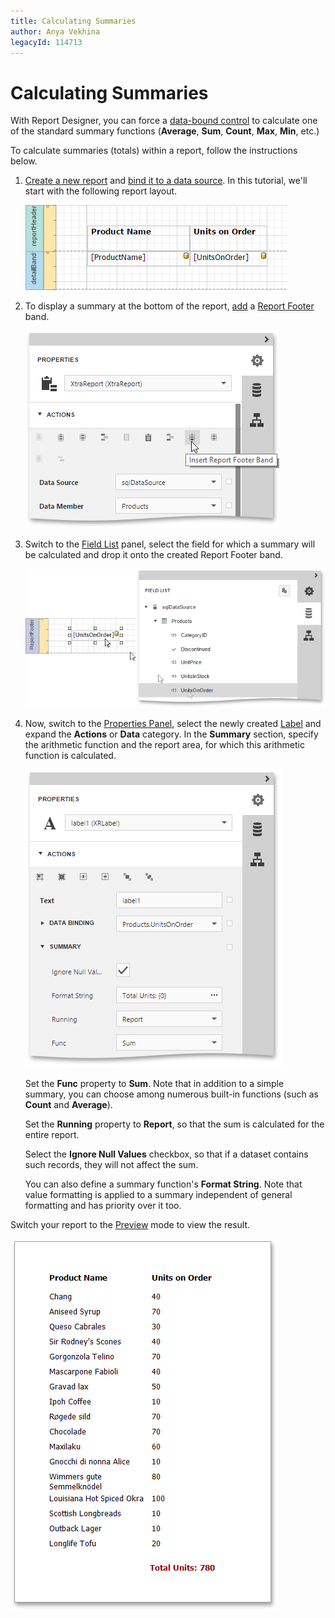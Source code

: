 ```yaml
---
title: Calculating Summaries
author: Anya Vekhina
legacyId: 114713
---
```

# Calculating Summaries
With Report Designer, you can force a [data-bound control](../providing-data/bind-report-controls-to-data.md) to calculate one of the standard summary functions (**Average**, **Sum**, **Count**, **Max**, **Min**, etc.)

To calculate summaries (totals) within a report, follow the instructions below.
1. [Create a new report](../basic-operations/create-a-new-report.md) and [bind it to a data source](../providing-data/bind-a-report-to-data.md). In this tutorial, we'll start with the following report layout.
	
	![eud-calculating-summaries-0](../../../../images/img119760.png)
2. To display a summary at the bottom of the report, [add](../basic-operations/create-report-elements.md) a [Report Footer](../../report-elements/report-bands.md) band.
	
	![eud-calculating-summaries-1](../../../../images/img119761.png)
3. Switch to the [Field List](../../interface-elements/field-list.md) panel, select the field for which a summary will be calculated and drop it onto the created Report Footer band.
	
	![eud-calculating-summaries-2](../../../../images/img119762.png)
4. Now, switch to the [Properties Panel](../../interface-elements/properties-panel.md), select the newly created [Label](../../report-elements/report-controls.md) and expand the **Actions** or **Data** category. In the **Summary** section, specify the arithmetic function and the report area, for which this arithmetic function is calculated.
	
	![eud-calculating-summaries-3](../../../../images/img119763.png)
	
	Set the **Func** property to **Sum**. Note that in addition to a simple summary, you can choose among numerous built-in functions (such as **Count** and **Average**).
	
	Set the **Running** property to **Report**, so that the sum is calculated for the entire report.
	
	Select the **Ignore Null Values** checkbox, so that if a dataset contains such records, they will not affect the sum.
	
	You can also define a summary function's **Format String**. Note that value formatting is applied to a summary independent of general formatting and has priority over it too.

Switch your report to the [Preview](../../document-preview.md) mode to view the result.

![eud-calculating-summaries-4](../../../../images/img119764.png)